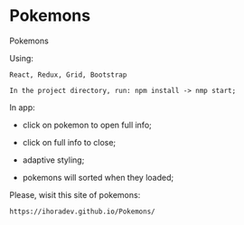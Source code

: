 # Pokemons
Pokemons

Using: 
```
React, Redux, Grid, Bootstrap
```

```
In the project directory, run: npm install -> nmp start;
```

In app: 
  - click on pokemon to open full info;
  - click on full info to close;
  
  - adaptive styling;
  - pokemons will sorted when they loaded;
  
  Please, wisit this site of pokemons:
  ```
  https://ihoradev.github.io/Pokemons/
```
